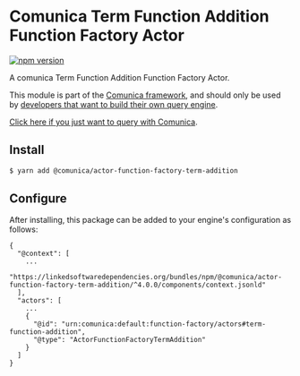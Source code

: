 # Comunica Term Function Addition Function Factory Actor

[![npm version](https://badge.fury.io/js/%40comunica%2Factor-function-factory-term-function-addition.svg)](https://www.npmjs.com/package/@comunica/actor-function-factory-term-addition)

A comunica Term Function Addition Function Factory Actor.

This module is part of the [Comunica framework](https://github.com/comunica/comunica),
and should only be used by [developers that want to build their own query engine](https://comunica.dev/docs/modify/).

[Click here if you just want to query with Comunica](https://comunica.dev/docs/query/).

## Install

```bash
$ yarn add @comunica/actor-function-factory-term-addition
```

## Configure

After installing, this package can be added to your engine's configuration as follows:
```text
{
  "@context": [
    ...
    "https://linkedsoftwaredependencies.org/bundles/npm/@comunica/actor-function-factory-term-addition/^4.0.0/components/context.jsonld"
  ],
  "actors": [
    ...
    {
      "@id": "urn:comunica:default:function-factory/actors#term-function-addition",
      "@type": "ActorFunctionFactoryTermAddition"
    }
  ]
}
```
